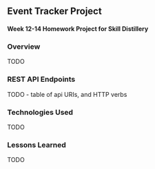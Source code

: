 ## Event Tracker Project

#### Week 12-14 Homework Project for Skill Distillery

### Overview

TODO

### REST API Endpoints

TODO - table of api URIs, and HTTP verbs

### Technologies Used

TODO

### Lessons Learned

TODO
